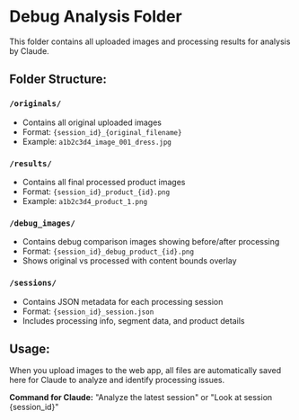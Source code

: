 # Debug Analysis Folder

This folder contains all uploaded images and processing results for analysis by Claude.

## Folder Structure:

### `/originals/`
- Contains all original uploaded images
- Format: `{session_id}_{original_filename}`
- Example: `a1b2c3d4_image_001_dress.jpg`

### `/results/`
- Contains all final processed product images
- Format: `{session_id}_product_{id}.png`  
- Example: `a1b2c3d4_product_1.png`

### `/debug_images/`
- Contains debug comparison images showing before/after processing
- Format: `{session_id}_debug_product_{id}.png`
- Shows original vs processed with content bounds overlay

### `/sessions/`
- Contains JSON metadata for each processing session
- Format: `{session_id}_session.json`
- Includes processing info, segment data, and product details

## Usage:
When you upload images to the web app, all files are automatically saved here for Claude to analyze and identify processing issues.

**Command for Claude:** "Analyze the latest session" or "Look at session {session_id}"